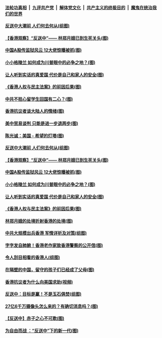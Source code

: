 ####  [法轮功真相](../../../../basic/blob/master/README.md?t=09110639) &nbsp;|&nbsp; [九评共产党](../../../../9ping.md/blob/master/README.md?t=09110639) &nbsp;|&nbsp; [解体党文化](../../../../jtdwh.md/blob/master/README.md?t=09110639)  &nbsp;|&nbsp; [共产主义的终极目的](../../../../gczydzjmd.md/blob/master/README.md?t=09110639) &nbsp;|&nbsp; [魔鬼在统治我们的世界](../../../../mgztzwmdsj.md/blob/master/README.md?t=09110639) 

#### [反送中大潮前 人们何去何从(组图)](../pages/p4/906936.md?t=09110639) 

#### [【香港观察】“反送中”—— 林郑月娥已到生死关头(图)](../pages/p4/905654.md?t=09110639) 

#### [中国A股传监狱风云 12大佬惊曝被抓(图)](../pages/p4/906844.md?t=09110639) 

#### [小小格陵兰 如何成为川普眼中的必争之地？(图)](../pages/p4/906842.md?t=09110639) 

#### [让人听到实话的真爱国 代价是自己和家人的安全(图)](../pages/p4/906837.md?t=09110639) 

#### [《香港人权与民主法案》的前因后果(图)](../pages/p4/906836.md?t=09110639) 

#### [中共不担心留学生回国有二心？(图)](../pages/p4/906946.md?t=09110639) 

#### [香港抗议者谈大陆人的情绪(图)](../pages/p4/906942.md?t=09110639) 

#### [美中贸易谈判 只能是进一步退两步(图)](../pages/p4/906940.md?t=09110639) 

#### [陈光诚：美国 - 希望的灯塔(图)](../pages/p4/906938.md?t=09110639) 

#### [反送中大潮前 人们何去何从(组图)](../pages/p4/906936.md?t=09110639) 

#### [【香港观察】“反送中”—— 林郑月娥已到生死关头(图)](../pages/p4/905654.md?t=09110639) 

#### [中国A股传监狱风云 12大佬惊曝被抓(图)](../pages/p4/906844.md?t=09110639) 

#### [小小格陵兰 如何成为川普眼中的必争之地？(图)](../pages/p4/906842.md?t=09110639) 

#### [让人听到实话的真爱国 代价是自己和家人的安全(图)](../pages/p4/906837.md?t=09110639) 

#### [《香港人权与民主法案》的前因后果(图)](../pages/p4/906836.md?t=09110639) 

#### [林郑月娥的处境折射香港的处境(图)](../pages/p4/906834.md?t=09110639) 

#### [中共大规模出兵香港 军情详析及对策(组图)](../pages/p4/906831.md?t=09110639) 

#### [字字发自肺腑！香港老作家致香港警察的公开信(图)](../pages/p4/906744.md?t=09110639) 

#### [令人刮目相看的香港人(组图)](../pages/p4/906727.md?t=09110639) 

#### [在隔壁的中国，留守的孩子们已经成了父母(图)](../pages/p4/906715.md?t=09110639) 

#### [香港抗议者为什么向美国求助(视频)](../pages/p4/906723.md?t=09110639) 

#### [反送中：目标是赢！不是玉石俱焚(组图)](../pages/p4/906721.md?t=09110639) 

#### [27亿6千万摄像头怎么来的？有确切消息吗？(图)](../pages/p4/906720.md?t=09110639) 

#### [【反送中】赤子之心不可欺(图)](../pages/p4/906718.md?t=09110639) 

#### [为自由而战 ：“反送中”下的新一代(图)](../pages/p4/906584.md?t=09110639) 

